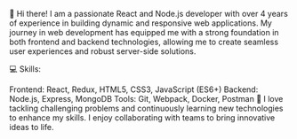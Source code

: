 👋 Hi there! I am a passionate React and Node.js developer with over 4 years of experience in building dynamic and responsive web applications. My journey in web development has equipped me with a strong foundation in both frontend and backend technologies, allowing me to create seamless user experiences and robust server-side solutions.

💻 Skills:

Frontend: React, Redux, HTML5, CSS3, JavaScript (ES6+)
Backend: Node.js, Express, MongoDB
Tools: Git, Webpack, Docker, Postman
🌟 I love tackling challenging problems and continuously learning new technologies to enhance my skills. I enjoy collaborating with teams to bring innovative ideas to life.
